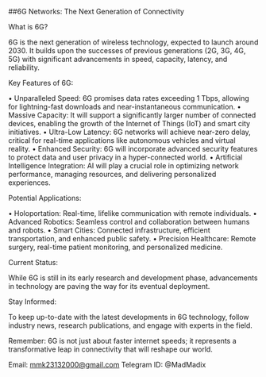 ##6G Networks: The Next Generation of Connectivity

What is 6G?

6G is the next generation of wireless technology, expected to launch around 2030. It builds upon the successes of previous generations (2G, 3G, 4G, 5G) with significant advancements in speed, capacity, latency, and reliability.

Key Features of 6G:

• Unparalleled Speed: 6G promises data rates exceeding 1 Tbps, allowing for lightning-fast downloads and near-instantaneous communication.
• Massive Capacity: It will support a significantly larger number of connected devices, enabling the growth of the Internet of Things (IoT) and smart city initiatives.
• Ultra-Low Latency: 6G networks will achieve near-zero delay, critical for real-time applications like autonomous vehicles and virtual reality.
• Enhanced Security: 6G will incorporate advanced security features to protect data and user privacy in a hyper-connected world.
• Artificial Intelligence Integration: AI will play a crucial role in optimizing network performance, managing resources, and delivering personalized experiences.

Potential Applications:

• Holoportation: Real-time, lifelike communication with remote individuals.
• Advanced Robotics: Seamless control and collaboration between humans and robots.
• Smart Cities: Connected infrastructure, efficient transportation, and enhanced public safety.
• Precision Healthcare: Remote surgery, real-time patient monitoring, and personalized medicine.

Current Status:

While 6G is still in its early research and development phase, advancements in technology are paving the way for its eventual deployment.

Stay Informed:

To keep up-to-date with the latest developments in 6G technology, follow industry news, research publications, and engage with experts in the field. 

Remember: 6G is not just about faster internet speeds; it represents a transformative leap in connectivity that will reshape our world.

Email: mmk23132000@gmail.com
Telegram ID: @MadMadix
